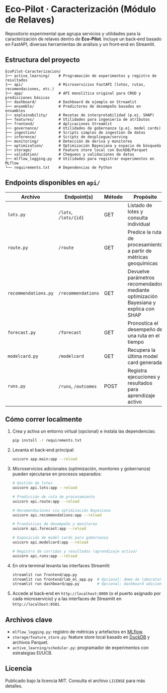 # Eco-Pilot · Caracterización (Módulo de Relaves)

Repositorio experimental que agrupa servicios y utilidades para la
caracterización de relaves dentro de **Eco‑Pilot**. Incluye un
back‑end basado en FastAPI, diversas herramientas de análisis y un
front‑end en Streamlit.

## Estructura del proyecto

```text
EcoPilot-Caracterizacion/
├── active_learning/    # Programación de experimentos y registro de resultados
├── api/                # Microservicios FastAPI (lotes, rutas, recomendaciones, etc.)
├── app/                # API monolítica original para CRUD y predicciones básicas
├── dashboard/          # Dashboard de ejemplo en Streamlit
├── ensemble/           # Predictores de desempeño basados en ensambles
├── explainability/     # Recetas de interpretabilidad (p.ej. SHAP)
├── features/           # Utilidades para ingeniería de atributos
├── frontend/           # Aplicaciones Streamlit
├── governance/         # Utilidades de gobernanza (p.ej. model cards)
├── ingestion/          # Scripts simples de ingestión de datos
├── inference/          # Scripts de despliegue/serving
├── monitoring/         # Detección de deriva y monitoreo
├── optimization/       # Optimización Bayesiana y espacio de búsqueda
├── storage/            # Feature store local con DuckDB/Parquet
├── validation/         # Chequeos y validaciones de datos
├── mlflow_logging.py   # Utilidades para registrar experimentos en MLflow
└── requirements.txt    # Dependencias de Python
```

## Endpoints disponibles en `api/`

| Archivo            | Endpoint(s)            | Método | Propósito |
|--------------------|-----------------------|--------|-----------|
| `lots.py`          | `/lots`, `/lots/{id}` | GET    | Listado de lotes y consulta individual |
| `route.py`         | `/route`              | GET    | Predice la ruta de procesamiento a partir de métricas geoquímicas |
| `recommendations.py` | `/recommendations` | GET    | Devuelve parámetros recomendados mediante optimización Bayesiana y explica con SHAP |
| `forecast.py`      | `/forecast`           | GET    | Pronostica el desempeño de una ruta en el tiempo |
| `modelcard.py`     | `/modelcard`          | GET    | Recupera la última model card generada |
| `runs.py`          | `/runs`, `/outcomes`  | POST   | Registra ejecuciones y resultados para aprendizaje activo |

## Cómo correr localmente

1. Crea y activa un entorno virtual (opcional) e instala las dependencias:

   ```bash
   pip install -r requirements.txt
   ```

2. Levanta el back‑end principal:

   ```bash
   uvicorn app.main:app --reload
   ```

3. Microservicios adicionales (optimización, monitoreo y gobernanza) pueden
   ejecutarse en procesos separados:

   ```bash
   # Gestión de lotes
   uvicorn api.lots:app --reload

   # Predicción de ruta de procesamiento
   uvicorn api.route:app --reload

   # Recomendaciones vía optimización Bayesiana
   uvicorn api.recommendations:app --reload

   # Pronósticos de desempeño y monitoreo
   uvicorn api.forecast:app --reload

   # Exposición de model cards para gobernanza
   uvicorn api.modelcard:app --reload

   # Registro de corridas y resultados (aprendizaje activo)
   uvicorn api.runs:app --reload
   ```

4. En otra terminal levanta las interfaces Streamlit:

   ```bash
   streamlit run frontend/app.py
   streamlit run frontend/lab_ml_app.py  # Opcional: demo de laboratorio/ML
   streamlit run dashboard/app.py        # Opcional: dashboard adicional
   ```

5. Accede al back‑end en `http://localhost:8000` (o el puerto asignado por cada
   microservicio) y a las interfaces de Streamlit en `http://localhost:8501`.

## Archivos clave

- `mlflow_logging.py`: registro de métricas y artefactos en [MLflow](https://mlflow.org/).
- `storage/feature_store.py`: feature store local basado en
  [DuckDB](https://duckdb.org/) y archivos Parquet.
- `active_learning/scheduler.py`: programador de experimentos con estrategias EI/UCB.

## Licencia

Publicado bajo la licencia MIT. Consulta el archivo `LICENSE` para más detalles.
